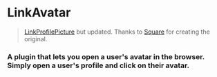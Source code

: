 # LinkAvatar
> [LinkProfilePicture](https://betterdiscord.app/plugin/Link-Profile-Picture) but updated.
Thanks to [Square](https://betterdiscord.app/developer/square) for creating the original.
### A plugin that lets you open a user's avatar in the browser. Simply open a user's profile and click on their avatar.